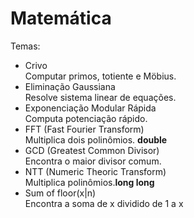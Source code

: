 # Matemática
Temas:
* Crivo  
Computar primos, totiente e Möbius.
* Eliminação Gaussiana  
Resolve sistema linear de equações.
* Exponenciação Modular Rápida  
Computa potenciação rápido.
* FFT (Fast Fourier Transform)  
Multiplica dois polinômios. **double**
* GCD (Greatest Common Divisor)  
Encontra o maior divisor comum. 
* NTT (Numeric Theoric Transform)  
Multiplica polinômios.**long long**
* Sum of floor(x|n)  
Encontra a soma de x dividido de 1 a x
